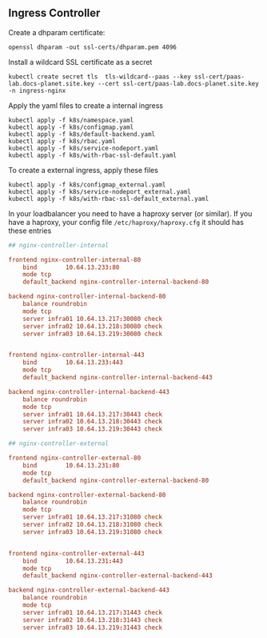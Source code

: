 ## Ingress Controller


Create a dhparam certificate:

```shell
openssl dhparam -out ssl-certs/dhparam.pem 4096
```

Install a wildcard SSL certificate as a secret

```shell
kubectl create secret tls  tls-wildcard--paas --key ssl-cert/paas-lab.docs-planet.site.key --cert ssl-cert/paas-lab.docs-planet.site.key -n ingress-nginx
```

Apply the yaml files to create a internal ingress

```shell
kubectl apply -f k8s/namespace.yaml
kubectl apply -f k8s/configmap.yaml
kubectl apply -f k8s/default-backend.yaml
kubectl apply -f k8s/rbac.yaml
kubectl apply -f k8s/service-nodeport.yaml
kubectl apply -f k8s/with-rbac-ssl-default.yaml
```

To create a external ingress, apply these files

```shell
kubectl apply -f k8s/configmap_external.yaml
kubectl apply -f k8s/service-nodeport_external.yaml
kubectl apply -f k8s/with-rbac-ssl-default_external.yaml
```

In your loadbalancer you need to have a haproxy server (or similar). If you have a haproxy, your config file `/etc/haproxy/haproxy.cfg` it should has these entries


```conf
## nginx-controller-internal

frontend nginx-controller-internal-80
    bind        10.64.13.233:80
    mode tcp
    default_backend nginx-controller-internal-backend-80

backend nginx-controller-internal-backend-80
    balance roundrobin
    mode tcp
    server infra01 10.64.13.217:30080 check
    server infra02 10.64.13.218:30080 check
    server infra03 10.64.13.219:30080 check


frontend nginx-controller-internal-443
    bind        10.64.13.233:443
    mode tcp
    default_backend nginx-controller-internal-backend-443

backend nginx-controller-internal-backend-443
    balance roundrobin
    mode tcp
    server infra01 10.64.13.217:30443 check
    server infra02 10.64.13.218:30443 check
    server infra03 10.64.13.219:30443 check
```

```conf
## nginx-controller-external

frontend nginx-controller-external-80
    bind        10.64.13.231:80
    mode tcp
    default_backend nginx-controller-external-backend-80

backend nginx-controller-external-backend-80
    balance roundrobin
    mode tcp
    server infra01 10.64.13.217:31080 check
    server infra02 10.64.13.218:31080 check
    server infra03 10.64.13.219:31080 check


frontend nginx-controller-external-443
    bind        10.64.13.231:443
    mode tcp
    default_backend nginx-controller-external-backend-443

backend nginx-controller-external-backend-443
    balance roundrobin
    mode tcp
    server infra01 10.64.13.217:31443 check
    server infra02 10.64.13.218:31443 check
    server infra03 10.64.13.219:31443 check
```
